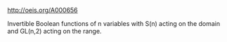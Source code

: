 http://oeis.org/A000656

Invertible Boolean functions of n variables with S(n) acting on the domain and GL(n,2) acting on the range.
